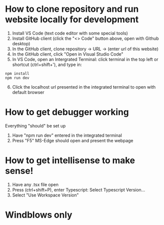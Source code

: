 # How to clone repository and run website locally for development

1. Install VS Code (text code editor with some special tools)
2. Install GitHub client (click the "<> Code" button above, open with Github desktop)
3. In the GitHub client, clone repository -> URL -> (enter url of this website)
4. In the GitHub client, click "Open in Visual Studio Code"
5. In VS Code, open an Intergrated Terminal: click terminal in the top left or shortcut (ctrl+shift+'), and type in:
```
npm install
npm run dev
```
6. Click the localhost url presented in the integrated terminal to open with default browser

# How to get debugger working
Everything "should" be set up
1. Have "npm run dev" entered in the integrated terminal
2. Press "F5"
MS-Edge should open and present the webpage


# How to get intellisense to make sense!
1. Have any .tsx file open
2. Press (ctrl+shift+P), enter Typescript: Select Typescript Version...
3. Select "Use Workspace Version"

# Windblows only